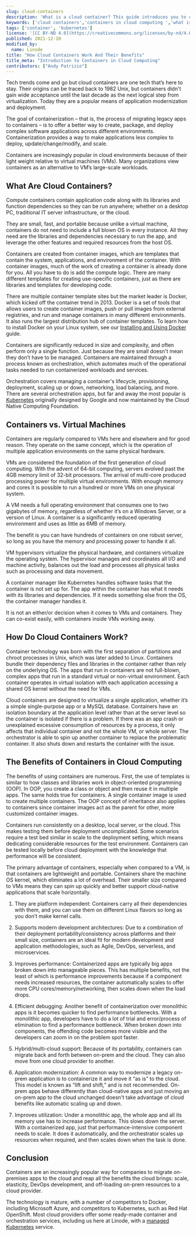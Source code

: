 ```yaml
---
slug: cloud-containers
description: 'What is a cloud container? This guide introduces you to cloud containers, the benefits of container cloud computing and various use cases.'
keywords: ['cloud containers','containers in cloud computing ','what is a container in cloud']
tags: ['container', 'kubernetes']
license: '[CC BY-ND 4.0](https://creativecommons.org/licenses/by-nd/4.0)'
published: 2021-12-10
modified_by:
  name: Linode
title: "How Cloud Containers Work And Their Benefits"
title_meta: "Introduction to Containers in Cloud Computing"
contributors: ["Andy Patrizio"]
---
```


Tech trends come and go but cloud containers are one tech that’s here to stay. Their origins can be traced back to 1982 Unix, but containers didn't gain wide acceptance until the last decade as the next logical step from virtualization. Today they are a popular means of application modernization and deployment.

The goal of containerization – that is, the process of migrating legacy apps to containers – is to offer a better way to create, package, and deploy complex software applications across different environments. Containerization provides a way to make applications less complex to deploy, update/change/modify, and scale.

Containers are increasingly popular in cloud environments because of their light weight relative to virtual machines (VMs). Many organizations view containers as an alternative to VM’s large-scale workloads.

## What Are Cloud Containers?

Compute containers contain application code along with its libraries and function dependencies so they can be run anywhere; whether on a desktop PC, traditional IT server infrastructure, or the cloud.

They are small, fast, and portable because unlike a virtual machine, containers do not need to include a full blown OS in every instance. All they need are the libraries and dependencies necessary to run the app, and leverage the other features and required resources from the host OS.

Containers are created from container images, which are templates that contain the system, applications, and environment of the container. With container images, much of the work of creating a container is already done for you. All you have to do is add the compute logic. There are many different templates for creating use-specific containers, just as there are libraries and templates for developing code.

There are multiple container template sites but the market leader is Docker, which kicked off the container trend in 2013. Docker is a set of tools that allows users to create container images, push or pull images from external registries, and run and manage containers in many different environments. It also runs the largest distribution hub of container templates. To learn how to install Docker on your Linux system, see our [Installing and Using Docker](/docs/guides/installing-and-using-docker-on-ubuntu-and-debian/) guide.

Containers are significantly reduced in size and complexity, and often perform only a single function. Just because they are small doesn't mean they don’t have to be managed. Containers are maintained through a process known as orchestration, which automates much of the operational tasks needed to run containerized workloads and services.

Orchestration covers managing a container's lifecycle, provisioning, deployment, scaling up or down, networking, load balancing, and more. There are several orchestration apps, but far and away the most popular is [Kubernetes](/docs/guides/beginners-guide-to-kubernetes/) originally designed by Google and now maintained by the Cloud Native Computing Foundation.

## Containers vs. Virtual Machines

Containers are regularly compared to VMs here and elsewhere and for good reason. They operate on the same concept, which is the operation of multiple application environments on the same physical hardware.

VMs are considered the foundation of the first generation of cloud computing. With the advent of 64-bit computing, servers evolved past the 4GB memory limit of 32-bit processors. The arrival of multi-core produced processing power for multiple virtual environments. With enough memory and cores it is possible to run a hundred or more VMs on one physical system.

A VM needs a full operating environment that consumes one to two gigabytes of memory, regardless of whether it’s on a Windows Server, or a version of Linux. A container is a significantly reduced operating environment and uses as little as 6MB of memory.

The benefit is you can have hundreds of containers on one robust server, so long as you have the memory and processing power to handle it all.

VM hypervisors virtualize the physical hardware, and containers virtualize the operating system. The hypervisor manages and coordinates all I/O and machine activity, balances out the load and processes all physical tasks such as processing and data movement.

A container manager like Kubernetes handles software tasks that the container is not set up for. The app within the container has what it needs with its libraries and dependencies. If it needs something else from the OS, the container manager handles it.

It is not an either/or decision when it comes to VMs and containers. They can co-exist easily, with containers inside VMs working away.

## How Do Cloud Containers Work?

Container technology was born with the first separation of partitions and chroot processes in Unix, which was later added to Linux. Containers bundle their dependency files and libraries in the container rather than rely on the underlying OS. The apps that run in containers are not full-blown, complex apps that run in a standard virtual or non-virtual environment. Each container operates in virtual isolation with each application accessing a shared OS kernel without the need for VMs.

Cloud containers are designed to virtualize a single application, whether it’s a simple single-purpose app or a MySQL database. Containers have an isolation boundary at the application level rather than at the server level so the container is isolated if there is a problem. If there was an app crash or unexplained excessive consumption of resources by a process, it only affects that individual container and not the whole VM, or whole server. The orchestrator is able to spin up another container to replace the problematic container. It also shuts down and restarts the container with the issue.

## The Benefits of Containers in Cloud Computing

The benefits of using containers are numerous. First, the use of templates is similar to how classes and libraries work in object-oriented programming (OOP). In OOP, you create a class or object and then reuse it in multiple apps. The same holds true for containers. A single container image is used to create multiple containers. The OOP concept of inheritance also applies to containers since container images act as the parent for other, more customized container images.

Containers run consistently on a desktop, local server, or the cloud. This makes testing them before deployment uncomplicated. Some scenarios require a test bed similar in scale to the deployment setting, which means dedicating considerable resources for the test environment. Containers can be tested locally before cloud deployment with the knowledge that performance will be consistent.

The primary advantage of containers, especially when compared to a VM, is that containers are lightweight and portable. Containers share the machine OS kernel, which eliminates a lot of overhead. Their smaller size compared to VMs means they can spin up quickly and better support cloud-native applications that scale horizontally.

1. They are platform independent: Containers carry all their dependencies with them, and you can use them on different Linux flavors so long as you don’t make kernel calls.

1. Supports modern development architectures: Due to a combination of their deployment portability/consistency across platforms and their small size, containers are an ideal fit for modern development and application methodologies, such as Agile, DevOps, serverless, and microservices.

1. Improves performance: Containerized apps are typically big apps broken down into manageable pieces. This has multiple benefits, not the least of which is performance improvements because if a component needs increased resources, the container automatically scales to offer more CPU cores/memory/networking, then scales down when the load drops.

1. Efficient debugging: Another benefit of containerization over monolithic apps is it becomes quicker to find performance bottlenecks. With a monolithic app, developers have to do a lot of trial and error/process of elimination to find a performance bottleneck. When broken down into components, the offending code becomes more visible and the developers can zoom in on the problem spot faster.

1. Hybrid/multi-cloud support: Because of its portability, containers can migrate back and forth between on-prem and the cloud. They can also move from one cloud provider to another.

1. Application modernization: A common way to modernize a legacy on-prem application is to containerize it and move it “as is” to the cloud. This model is known as “lift and shift,” and is not recommended. On-prem apps behave differently than cloud-native apps and just moving an on-prem app to the cloud unchanged doesn't take advantage of cloud benefits like automatic scaling up and down.

1. Improves utilization: Under a monolithic app, the whole app and all its memory use has to increase performance. This slows down the server. With a containerized app, just that performance-intensive component needs to scale. It does it automatically, and the orchestrator scales up resources when required, and then scales down when the task is done.

## Conclusion

Containers are an increasingly popular way for companies to migrate on-premises apps to the cloud and reap all the benefits the cloud brings: scale, elasticity, DevOps development, and off-loading on-prem resources to a cloud provider.

The technology is mature, with a number of competitors to Docker, including Microsoft Azure, and competitors to Kubernetes, such as Red Hat OpenShift. Most cloud providers offer some ready-made container and orchestration services, including us here at Linode, with a [managed Kubernetes](https://www.linode.com/products/kubernetes/) service.